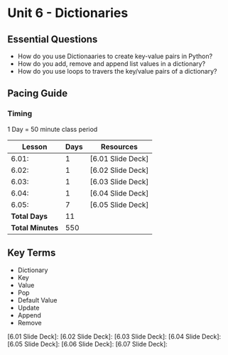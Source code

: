 # Unit 6 - Dictionaries

## Essential Questions

* How do you use Dictionaaries to create key-value pairs in Python?
* How do you add, remove and append list values in a dictionary?
* How do you use loops to travers the key/value pairs of a dictionary?

## Pacing Guide

### Timing

1 Day = 50 minute class period

| Lesson | Days | Resources|
| ------ | -------------- | ---------|
| 6.01: | 1 | [6.01 Slide Deck] |
| 6.02: | 1 | [6.02 Slide Deck] |
| 6.03: | 1 | [6.03 Slide Deck] |
| 6.04: | 1 | [6.04 Slide Deck] |
| 6.05: | 7 | [6.05 Slide Deck] |
| **Total Days** | 11 | |
| **Total Minutes** | 550 | |

## Key Terms

* Dictionary
* Key
* Value
* Pop
* Default Value
* Update
* Append
* Remove

[6.01 Slide Deck]:
[6.02 Slide Deck]:
[6.03 Slide Deck]:
[6.04 Slide Deck]:
[6.05 Slide Deck]:
[6.06 Slide Deck]:
[6.07 Slide Deck]:
